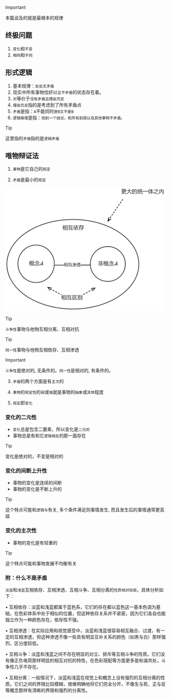 > [!IMPORTANT]
> 本篇谈及的就是最根本的规律

## 终极问题

1. `变化`和`不变`
2. `相同`和`不同`

## 形式逻辑

1. 基本规律：`处处无矛盾`
2. 现实中所有事物恰好以`互不矛盾`的状态存在着。
3. `对`等价于`没有矛盾且理由充足`
4. `理由充足`指的是考虑到了所有矛盾点
5. `矛盾`是指：`A`不能同时`是B又不是B`
6. `逻辑推理`是指：`找到一个结论，和所有前提以及其他事物不矛盾。`

> [!TIP]
> 这里指的`矛盾`指的是`逻辑矛盾`

## 唯物辩证法

1. `事物`是它自己的`规定`

2. `矛盾`是最小的`规定`

<img src="../images/conflict.png" width="900">

> [!TIP]
> `斗争性`事物与他物互相分离、互相对抗

> [!TIP]
> `同一性`事物与他物互相依存、互相渗透

> [!IMPORTANT]
> `斗争性`是绝对的, 无条件的。`同一性`是相对的, 有条件的。

3. `矛盾`的两个方面是有`主次`的

4. `事物`的`规定性`的`弱`或`强`就是事物的`抽象`或`具体`程度

5. `规定`即`变化`

### 变化的二元性

- `变化`总是包含二要素，所以变化是`二元的`
- 事物总是有和它`逻辑相反`的那一面存在

> [!TIP]
> 变化是绝对的，不变是相对的

### 变化的间断上升性

- 事物的变化是连续的间断
- 事物的变化是不断上升的

> [!TIP]
> 这个特点可能和`逻辑与`有关, 多个条件满足则事情发生, 而且发生后的事情通常更高级

### 变化的主次性

- 事物的变化是有轻重的

> [!TIP]
> 这个特点可能和事物发展不均衡有关

### 附：什么不是矛盾

`淡蓝`和`浅蓝`互相依存、互相渗透、互相斗争、互相分离的`性质相对较弱`，具体分析如下：

• 互相依存：淡蓝和浅蓝都属于蓝色系，它们的存在都以蓝色这一基本色调为基础，在色彩体系中处于相似的位置，但这种依存关系并不紧密，因为它们各自也能独立作为一种颜色存在，依存性不强。

• 互相渗透：在实际应用和视觉感受中，淡蓝和浅蓝很容易相互融合、过渡，有一定的互相渗透，但这种渗透不像一些具有明显互补关系的颜色（如黑与白）那样强烈，区分度较低。

• 互相斗争：淡蓝和浅蓝之间不存在明显的对立、排斥等互相斗争的性质。它们没有像正负电荷那样明显的相互对抗的特性，在色彩搭配等方面更多是和谐共处，斗争性几乎不存在。

• 互相分离：一般情况下，淡蓝和浅蓝在视觉上和概念上没有强烈的互相分离的性质。它们之间的界限比较模糊，很难明确地将它们完全分开，不像生与死、正与反等概念那样有清晰的界限和强烈的分离性。
